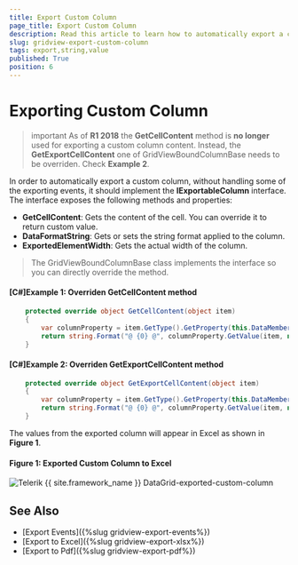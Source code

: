 ```yaml
---
title: Export Custom Column
page_title: Export Custom Column
description: Read this article to learn how to automatically export a custom column from RadGridView - Telerik's {{ site.framework_name }} DataGrid.
slug: gridview-export-custom-column
tags: export,string,value
published: True
position: 6
---
```


# Exporting Custom Column

>important As of __R1 2018__ the __GetCellContent__ method is __no longer__ used for exporting a custom column content. Instead, the __GetExportCellContent__ one of GridViewBoundColumnBase needs to be overriden. Check __Example 2__.

In order to automatically export a custom column, without handling some of the exporting events, it should implement the **IExportableColumn** interface. The interface exposes the following methods and properties:

* **GetCellContent**: Gets the content of the cell. You can override it to return custom value.
* **DataFormatString**:  Gets or sets the string format applied to the column.
* **ExportedElementWidth**:  Gets the actual width of the column.

> The GridViewBoundColumnBase class implements the interface so you can directly override the method.

#### **[C#]Example 1: Overriden GetCellContent method**
 
```C#
 	protected override object GetCellContent(object item)
	{
		var columnProperty = item.GetType().GetProperty(this.DataMemberBinding.Path.Path);
		return string.Format("@ {0} @", columnProperty.GetValue(item, null) as string);
	}
```

#### **[C#]Example 2: Overriden GetExportCellContent method**

```C#
	protected override object GetExportCellContent(object item)
	{
		var columnProperty = item.GetType().GetProperty(this.DataMemberBinding.Path.Path);
		return string.Format("@ {0} @", columnProperty.GetValue(item, null) as string);
	}
```

The values from the exported column will appear in Excel as shown in **Figure 1**.

#### **Figure 1: Exported Custom Column to Excel**

![Telerik {{ site.framework_name }} DataGrid-exported-custom-column](images/gridview_exported-custom-column.png)

## See Also

* [Export Events]({%slug gridview-export-events%})
* [Export to Excel]({%slug gridview-export-xlsx%})
* [Export to Pdf]({%slug gridview-export-pdf%})
